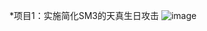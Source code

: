 *项目1：实施简化SM3的天真生日攻击
![image](https://github.com/chunqingshaonv/homework-group-79/assets/139244994/0814043f-f014-4118-af83-9d092bbba595)
